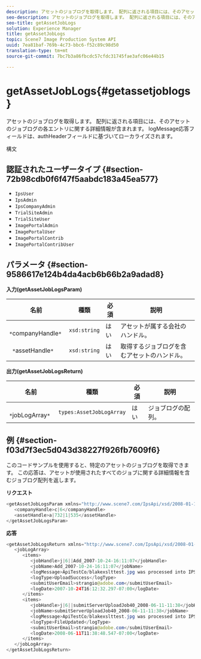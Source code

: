 ```yaml
---
description: アセットのジョブログを取得します。 配列に返される項目には、そのアセットのジョブログの各エントリに関する詳細情報が含まれます。 logMessage応答フィールドは、authHeaderフィールドに基づいてローカライズされます。
seo-description: アセットのジョブログを取得します。 配列に返される項目には、そのアセットのジョブログの各エントリに関する詳細情報が含まれます。 logMessage応答フィールドは、authHeaderフィールドに基づいてローカライズされます。
seo-title: getAssetJobLogs
solution: Experience Manager
title: getAssetJobLogs
topic: Scene7 Image Production System API
uuid: 7ea81baf-769b-4c73-bbc6-f52c89c98d50
translation-type: tm+mt
source-git-commit: 7bc7b3a86fbcdc57cfdc31745fae3afc06e44b15

---
```



# getAssetJobLogs{#getassetjoblogs}

アセットのジョブログを取得します。 配列に返される項目には、そのアセットのジョブログの各エントリに関する詳細情報が含まれます。 logMessage応答フィールドは、authHeaderフィールドに基づいてローカライズされます。

構文

## 認証されたユーザータイプ {#section-72b98cdb0f6f47f5aabdc183a45ea577}

* `IpsUser`
* `IpsAdmin`
* `IpsCompanyAdmin`
* `TrialSiteAdmin`
* `TrialSiteUser`
* `ImagePortalAdmin`
* `ImagePortalUser`
* `ImagePortalContrib`
* `ImagePortalContribUser`

## パラメータ {#section-9586617e124b4da4acb6b66b2a9adad8}

**入力(getAssetJobLogsParam)**

| 名前 | 種類 | 必須 | 説明 |
|---|---|---|---|
| ` *`companyHandle`*` | `xsd:string` | はい | アセットが属する会社のハンドル。 |
| ` *`assetHandle`*` | `xsd:string` | はい | 取得するジョブログを含むアセットのハンドル。 |

**出力(getAssetJobLogsReturn)**

| 名前 | 種類 | 必須 | 説明 |
|---|---|---|---|
| ` *`jobLogArray`*` | `types:AssetJobLogArray` | はい | ジョブログの配列。 |

## 例 {#section-f03d7f3ec5d043d38227f926fb7609f6}

このコードサンプルを使用すると、特定のアセットのジョブログを取得できます。 この応答は、アセットが使用されたすべてのジョブに関する詳細情報を含むジョブログ配列を返します。

**リクエスト**

```java
<getAssetJobLogsParam xmlns="http://www.scene7.com/IpsApi/xsd/2008-01-15">
   <companyHandle>c|6</companyHandle>
   <assetHandle>a|732|1|535</assetHandle>
</getAssetJobLogsParam>
```

**応答**

```java
<getAssetJobLogsReturn xmlns="http://www.scene7.com/IpsApi/xsd/2008-01-15">
   <jobLogArray>
      <items>
         <jobHandle>j|6||Add_2007-10-24-16:11:07</jobHandle>
         <jobName>Add_2007-10-24-16:11:07</jobName>
         <logMessage>ApiTestCo/blakexslttest.jpg was processed into IPS</logMessage>
         <logType>UploadSuccess</logType>
         <submitUserEmail>strangio@adobe.com</submitUserEmail>
         <logDate>2007-10-24T16:12:32.297-07:00</logDate>
      </items>
      <items>
         <jobHandle>j|6||submitServerUploadJob40_2008-06-11-11:38</jobHandle>
         <jobName>submitServerUploadJob40_2008-06-11-11:38</jobName>
         <logMessage>ApiTestCo/blakexslttest.jpg was processed into IPS.</logMessage>
         <logType>FileUpdated</logType>
         <submitUserEmail>strangio@adobe.com</submitUserEmail>
         <logDate>2008-06-11T11:38:48.547-07:00</logDate>
      </items>
   </jobLogArray>
</getAssetJobLogsReturn>
```

